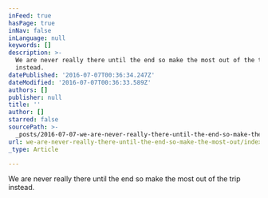 ```yaml
---
inFeed: true
hasPage: true
inNav: false
inLanguage: null
keywords: []
description: >-
  We are never really there until the end so make the most out of the trip
  instead. 
datePublished: '2016-07-07T00:36:34.247Z'
dateModified: '2016-07-07T00:36:33.589Z'
authors: []
publisher: null
title: ''
author: []
starred: false
sourcePath: >-
  _posts/2016-07-07-we-are-never-really-there-until-the-end-so-make-the-most-out.md
url: we-are-never-really-there-until-the-end-so-make-the-most-out/index.html
_type: Article

---
```

We are never really there until the end so make the most out of the trip instead.